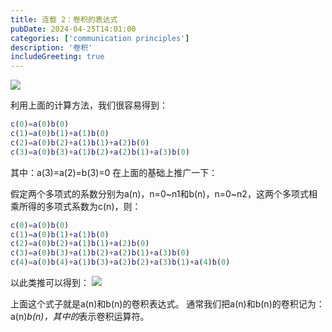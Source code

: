 ```yaml
---
title: 连载 2：卷积的表达式
pubDate: 2024-04-25T14:01:00
categories: ['communication principles']
description: '卷积'
includeGreeting: true
---
```




![](https://img2.imgtp.com/2024/04/25/NFvzBPcy.jpg)

利用上面的计算方法，我们很容易得到：
```matlab
c(0)=a(0)b(0)
c(1)=a(0)b(1)+a(1)b(0)
c(2)=a(0)b(2)+a(1)b(1)+a(2)b(0)
c(3)=a(0)b(3)+a(1)b(2)+a(2)b(1)+a(3)b(0)
```
其中：a(3)=a(2)=b(3)=0
在上面的基础上推广一下：

假定两个多项式的系数分别为a(n)，n=0\~n1和b(n)，n=0\~n2，这两个多项式相乘所得的多项式系数为c(n)，则：
```matlab
c(0)=a(0)b(0)
c(1)=a(0)b(1)+a(1)b(0)
c(2)=a(0)b(2)+a(1)b(1)+a(2)b(0)
c(3)=a(0)b(3)+a(1)b(2)+a(2)b(1)+a(3)b(0)
c(4)=a(0)b(4)+a(1)b(3)+a(2)b(2)+a(3)b(1)+a(4)b(0)
```
以此类推可以得到：
![](https://img2.imgtp.com/2024/04/25/zWp2202w.jpg)

上面这个式子就是a(n)和b(n)的卷积表达式。
通常我们把a(n)和b(n)的卷积记为：a(n)*b(n)，其中的*表示卷积运算符。
